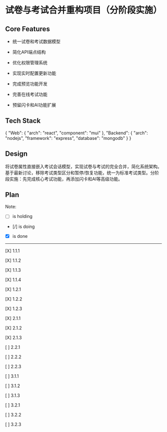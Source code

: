 # 试卷与考试合并重构项目（分阶段实施）

## Core Features

- 统一试卷和考试数据模型

- 简化API端点结构

- 优化权限管理系统

- 实现实时配置更新功能

- 完成预览功能开发

- 完善在线考试功能

- 预留闪卡和AI功能扩展

## Tech Stack

{
  "Web": {
    "arch": "react",
    "component": "mui"
  },
  "Backend": {
    "arch": "nodejs",
    "framework": "express",
    "database": "mongodb"
  }
}

## Design

将试卷属性直接嵌入考试会话模型，实现试卷与考试的完全合并，简化系统架构。基于最新讨论，移除考试类型区分和暂停/恢复功能，统一为标准考试类型。分阶段实施：先完成核心考试功能，再添加闪卡和AI等高级功能。

## Plan

Note: 

- [ ] is holding
- [/] is doing
- [X] is done

---

[X] 1.1.1

[X] 1.1.2

[X] 1.1.3

[X] 1.1.4

[X] 1.2.1

[X] 1.2.2

[X] 1.2.3

[X] 2.1.1

[X] 2.1.2

[X] 2.1.3

[ ] 2.2.1

[ ] 2.2.2

[ ] 2.2.3

[ ] 3.1.1

[ ] 3.1.2

[ ] 3.1.3

[ ] 3.2.1

[ ] 3.2.2

[ ] 3.2.3
